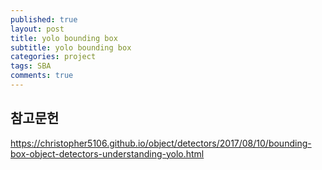 ```yaml
---
published: true
layout: post
title: yolo bounding box
subtitle: yolo bounding box
categories: project
tags: SBA
comments: true
---
```



## 참고문헌

https://christopher5106.github.io/object/detectors/2017/08/10/bounding-box-object-detectors-understanding-yolo.html
